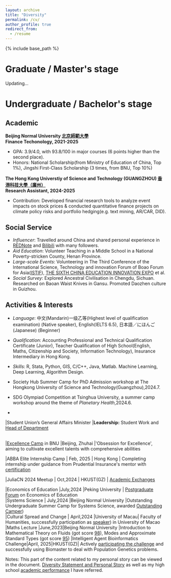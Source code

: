 ```yaml
---
layout: archive
title: "Diversity"
permalink: /cv/
author_profile: true
redirect_from:
  - /resume
---
```


{% include base_path %}

# Graduate / Master's stage

Updating...

# Undergraduate / Bachelor's stage

## Academic

**Beijing Normal University [北京師範大學](https://www.bnu.edu.cn/)  <br>**
**Finance Techonology, 2021-2025**
- GPA: 3.9/4.0, with 93.8/100 in major courses (6 points higher than the second place).
- Honors: National Scholarship(from Ministry of Education of China, Top 1%), Jingshi First-Class Scholarship (3 times, from BNU, Top 10%)

**The Hong Kong Universtiy of Science and Technology (GUANGZHOU) [香港科技大學（廣州）](https://ugadmissions.hkust-gz.edu.cn/en/)  <br>**
**Research Assistant, 2024-2025**
- Contribution: Developed financial research tools to analyze event impacts on stock prices & conducted quantitative finance projects on climate policy risks and portfolio hedging(e.g. text mining, AR/CAR, DID).

## Social Service

- *Influencer*: Travelled around China and shared personal experience in [REDNote](https://mailbnueducn-my.sharepoint.com/:b:/g/personal/sjs_mail_bnu_edu_cn/ESffpL5B8ZxPtPmyqECPK88BZgzbhJgPDfms2cRgewUqHw?e=QcTBDU) and [Bilibili](https://b23.tv/i9vvzLJ) with many followers.
- *Aid Education*: Volunteer Teaching in a Middle School in a National Poverty-stricken County, Henan Province.
- *Large-scale Events*: Volunteering in The Third Conference of the lnternational Science, Technology and innovation Forum of Boao Forum for Asia([ISTIF](https://www.boaoforum.org/themed/istif/2023/index_1.html)), [THE SIXTH CHINA EDUCATION INNOVATION EXPO](https://news.bnu.edu.cn/zx/ttgz/2091c3219be24fb8b3ad5fdab16d93ce.htm) et al.
- *Social Survey*: Explored Ancestral Civilisation in Chengdu, Sichuan. Researched on Baoan Waist Knives in Gansu. Promoted Daozhen culture in Guizhou.

## Activities & Interests

- *Language*: 中文(Mandarin)一级乙等(Highest level of qualification examination) (Native speaker), English(IELTS 6.5), 日本語／にほんご(Japanese) (Beginner)
- *Qualification*: Accounting Professional and Technical Qualification Certificate (Junior), Teacher Qualification of High School(English, Maths, Citizenship and Society, Information Technology), Insurance Intermediary in Hong Kong.
- *Skills*: R, Stata, Python, GIS, C/C++, Java, Matlab. Machine Learning, Deep Learning, Algorithm Design.

- Society Hub Summer Camp for PhD Admission workshop at The Hongkong University of Science and Technology(Guangzhou),2024.7.
- SDG Olympiad Competition at Tsinghua University, a summer camp workshop around the theme of *Planetary Health*,2024.6.
- 



|Student Union’s General Affairs Minister |**Leadership:** Student Work and [Head of Department]() <br> <br>


|[Excellence Camp](https://mailbnueducn-my.sharepoint.com/:b:/g/personal/sjs_mail_bnu_edu_cn/ERrPcLCcdr9CvqRGT4VasrcBryqirDq6nZA3gRFEJvNcNQ?e=QKj8o9) in BNU |Beijing, Zhuhai |'Obsession for Excellence', aiming to cultivate excellent talents with comprehensive abilities

|ABBA Elite Internship Camp | Feb, 2025 | Hong Kong | Completing internship under guidance from Prudential Insurance's mentor with [certification](https://mailbnueducn-my.sharepoint.com/:b:/g/personal/sjs_mail_bnu_edu_cn/EW5BbCrYo9VNq55PwOPesKYBZ5kfTYDixQGzjffLhBjzhA?e=WK9ABL) <br>

|JuliaCN 2024 Meetup | Oct,2024 | HKUST(GZ) | [Academic Exchanges](https://mailbnueducn-my.sharepoint.com/:b:/g/personal/sjs_mail_bnu_edu_cn/EdTNYaiZvLdForoCEdbDmjcBBVbP-7OlcaeRCmc2fDnqrA?e=E02Cmd) <br>

|Economics of Education |July,2024 |Peking University | [Postgraduate Forum](https://mailbnueducn-my.sharepoint.com/:b:/g/personal/sjs_mail_bnu_edu_cn/Eb3ctq2IAVtApCKNYgn4jL8Btpm15f17YN-uLnKnNCO4xg?e=PG7aKc) on Economics of Education <br>
|Systems Science | July,2024 |Beijing Normal University |Outstanding Undergraduate Summer Camp for Systems Science, awarded [Outstanding Camper](https://mailbnueducn-my.sharepoint.com/:b:/g/personal/sjs_mail_bnu_edu_cn/Eb3ctq2IAVtApCKNYgn4jL8Btpm15f17YN-uLnKnNCO4xg?e=goTeqQ)) <br>
|Cultural Spread and Change | April,2024 |University of Macau| Faculty of Humanities, successfully participation as [speaker](https://mailbnueducn-my.sharepoint.com/:b:/g/personal/sjs_mail_bnu_edu_cn/ET4xJwCSYfxIimMonkrhJNcBj-Pfvwqwgw40GG7GmGu2VQ?e=kFVrih)) in University of Macao <br>
|Maths Lecture |June,2023|Beijing Normal University |Introduction to Mathematical Theory on Fluids (got score [98](https://mailbnueducn-my.sharepoint.com/:b:/g/personal/sjs_mail_bnu_edu_cn/EQx8gFe7bHtMudEyY9UQH6YBZQ9lw03FqJwm3I6ZR6Y11w?e=C2Xpy1)), Modes and Approximate Standard Types (got score [95](https://mailbnueducn-my.sharepoint.com/:b:/g/personal/sjs_mail_bnu_edu_cn/EdihIQToNrFKkUgnB8w809oBEAEQ998PHZrFTJz12AkWBg?e=QdATkT))
|Intelligent Agent Bioinformatics Challenge|April, 2025|HKUST(GZ)| Actively [participating the challenge](https://mailbnueducn-my.sharepoint.com/:b:/g/personal/sjs_mail_bnu_edu_cn/ETGy7MPED0pFm8NzcH0OBQUB8TvzVydNImkuF2IOLey-EA?e=0rK0wc) and successfully using Biomaster to deal with Population Genetics​ problems.

Notes: This part of the content related to my personal story can be viewed in the document. [Diversity Statement and Personal Story](https://mailbnueducn-my.sharepoint.com/:b:/g/personal/sjs_mail_bnu_edu_cn/EYFBpS5SislEkAYPBNlBvhwB-X_fs4_SG1kSUEuea9OuZA?e=8lRARw) as well as my high school [academic performance](https://mailbnueducn-my.sharepoint.com/:b:/g/personal/sjs_mail_bnu_edu_cn/EToxMbbx2CFFgaJBKAlK6Z8BzEBUm1dEzMLpox528pdcRA?e=UcrpLc) I have referred.
